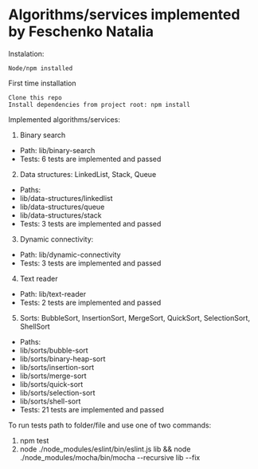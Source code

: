 # Algorithms/services implemented by Feschenko Natalia

Instalation:

    Node/npm installed

First time installation

    Clone this repo
    Install dependencies from project root: npm install

Implemented algorithms/services:

1. Binary search
- Path: lib/binary-search
- Tests: 6 tests are implemented and passed

2. Data structures: LinkedList, Stack, Queue
- Paths: 
- lib/data-structures/linkedlist
- lib/data-structures/queue
- lib/data-structures/stack
- Tests: 3 tests are implemented and passed

3. Dynamic connectivity:
- Path: lib/dynamic-connectivity
- Tests: 3 tests are implemented and passed

4. Text reader
- Path: lib/text-reader
- Tests: 2 tests are implemented and passed

5. Sorts: BubbleSort, InsertionSort, MergeSort, QuickSort, SelectionSort, ShellSort
- Paths: 
- lib/sorts/bubble-sort
- lib/sorts/binary-heap-sort
- lib/sorts/insertion-sort
- lib/sorts/merge-sort
- lib/sorts/quick-sort
- lib/sorts/selection-sort
- lib/sorts/shell-sort
- Tests: 21 tests are implemented and passed

To run tests path to folder/file and use one of two commands: 
1. npm test
2. node ./node_modules/eslint/bin/eslint.js lib && node ./node_modules/mocha/bin/mocha --recursive lib --fix

